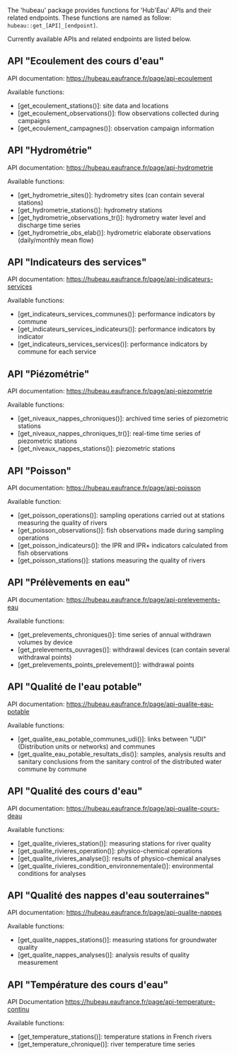The 'hubeau' package provides functions for 'Hub'Eau' APIs and their related endpoints.
These functions are named as follow: `hubeau::get_[API]_[endpoint]`.

Currently available APIs and related endpoints are listed below.

## API "Ecoulement des cours d'eau"

API documentation: <https://hubeau.eaufrance.fr/page/api-ecoulement>

Available functions:

- [get_ecoulement_stations()]: site data and locations
- [get_ecoulement_observations()]: flow observations collected during campaigns
- [get_ecoulement_campagnes()]: observation campaign information

## API "Hydrométrie"

API documentation: <https://hubeau.eaufrance.fr/page/api-hydrometrie>

Available functions:

- [get_hydrometrie_sites()]: hydrometry sites (can contain several stations)
- [get_hydrometrie_stations()]: hydrometry stations
- [get_hydrometrie_observations_tr()]: hydrometry water level and discharge time series
- [get_hydrometrie_obs_elab()]: hydrometric elaborate observations (daily/monthly mean flow)

## API "Indicateurs des services"

API documentation: <https://hubeau.eaufrance.fr/page/api-indicateurs-services>

Available functions:

- [get_indicateurs_services_communes()]: performance indicators by commune
- [get_indicateurs_services_indicateurs()]: performance indicators by indicator
- [get_indicateurs_services_services()]: performance indicators by commune for each service

## API "Piézométrie"

API documentation: <https://hubeau.eaufrance.fr/page/api-piezometrie>

Available functions:

- [get_niveaux_nappes_chroniques()]: archived time series of piezometric stations
- [get_niveaux_nappes_chroniques_tr()]: real-time time series of piezometric stations
- [get_niveaux_nappes_stations()]: piezometric stations

## API "Poisson"

API documentation: <https://hubeau.eaufrance.fr/page/api-poisson>

Available function:

- [get_poisson_operations()]: sampling operations carried out at stations measuring the quality of rivers
- [get_poisson_observations()]: fish observations made during sampling operations
- [get_poisson_indicateurs()]: the IPR and IPR+ indicators calculated from fish observations
- [get_poisson_stations()]: stations measuring the quality of rivers

## API "Prélèvements en eau"

API documentation: <https://hubeau.eaufrance.fr/page/api-prelevements-eau>

Available functions:

- [get_prelevements_chroniques()]: time series of annual withdrawn volumes by device
- [get_prelevements_ouvrages()]: withdrawal devices (can contain several withdrawal points)
- [get_prelevements_points_prelevement()]: withdrawal points

## API "Qualité de l'eau potable"

API documentation: <https://hubeau.eaufrance.fr/page/api-qualite-eau-potable>

Available functions:

- [get_qualite_eau_potable_communes_udi()]: links between "UDI" (Distribution units 
  or networks) and communes
- [get_qualite_eau_potable_resultats_dis()]: samples, analysis results and sanitary 
  conclusions from the sanitary control of the distributed water commune by commune
  
## API "Qualité des cours d'eau"

API documentation: <https://hubeau.eaufrance.fr/page/api-qualite-cours-deau>

Available functions:

- [get_qualite_rivieres_station()]: measuring stations for river quality
- [get_qualite_rivieres_operation()]: physico-chemical operations
- [get_qualite_rivieres_analyse()]: results of physico-chemical analyses
- [get_qualite_rivieres_condition_environnementale()]: environmental conditions for analyses

## API "Qualité des nappes d'eau souterraines"

API documentation: <https://hubeau.eaufrance.fr/page/api-qualite-nappes>

Available functions:

- [get_qualite_nappes_stations()]: measuring stations for groundwater quality
- [get_qualite_nappes_analyses()]: analysis results of quality measurement

## API "Température des cours d'eau"

API Documentation <https://hubeau.eaufrance.fr/page/api-temperature-continu>

Available functions:

- [get_temperature_stations()]: temperature stations in French rivers
- [get_temperature_chronique()]: river temperature time series

